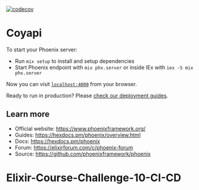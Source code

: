 [![codecov](https://codecov.io/github/ChrisCoy/Elixir-Course-Challenge-10-CI-CD/graph/badge.svg?token=FEW0GD8U57)](https://codecov.io/github/ChrisCoy/Elixir-Course-Challenge-10-CI-CD)

# Coyapi

To start your Phoenix server:

  * Run `mix setup` to install and setup dependencies
  * Start Phoenix endpoint with `mix phx.server` or inside IEx with `iex -S mix phx.server`

Now you can visit [`localhost:4000`](http://localhost:4000) from your browser.

Ready to run in production? Please [check our deployment guides](https://hexdocs.pm/phoenix/deployment.html).

## Learn more

  * Official website: https://www.phoenixframework.org/
  * Guides: https://hexdocs.pm/phoenix/overview.html
  * Docs: https://hexdocs.pm/phoenix
  * Forum: https://elixirforum.com/c/phoenix-forum
  * Source: https://github.com/phoenixframework/phoenix
# Elixir-Course-Challenge-10-CI-CD
